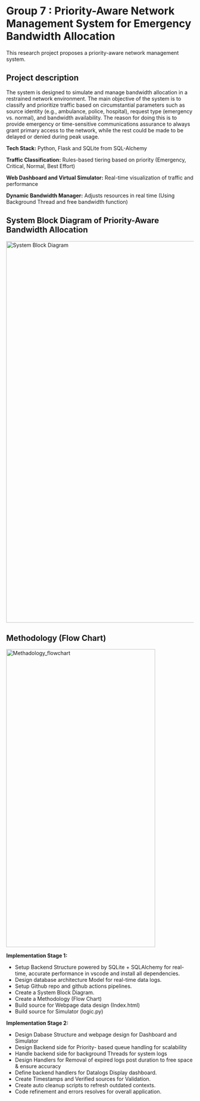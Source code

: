 # Group 7 : Priority-Aware Network Management System for Emergency Bandwidth Allocation
This research project proposes a priority-aware network management system. 

## Project description
The system is designed to simulate and manage bandwidth allocation in a restrained network environment. The main objective of the system is to classify and prioritize traffic based on circumstantial parameters such as source identity (e.g., ambulance, police, hospital), request type (emergency vs. normal), and bandwidth availability. The reason for doing this is to provide emergency or time-sensitive communications assurance to always grant primary access to the network, while the rest could be made to be delayed or denied during peak usage.

**Tech Stack:**                              Python, Flask and SQLite from SQL-Alchemy

**Traffic Classification:**                  Rules-based tiering based on priority (Emergency, Critical, Normal, Best Effort)

**Web Dashboard and Virtual Simulator:**     Real-time visualization of traffic and performance

**Dynamic Bandwidth Manager:**               Adjusts resources in real time (Using Background Thread and free bandwidth function)

## System Block Diagram of Priority-Aware Bandwidth Allocation 
<img width="1536" height="1024" alt="System Block Diagram" src="https://github.com/user-attachments/assets/012386b2-6494-4f63-b2c8-ae0007aaa71f" />

## Methodology (Flow Chart)
<img width="400" height="800" alt="Methadology_flowchart" src="https://github.com/user-attachments/assets/b9269d0e-8b44-4b0c-98e0-3498dc4a5284" />


**Implementation Stage 1:**
- Setup Backend Structure powered by SQLite + SQLAlchemy for real-time, accurate performance in vscode and install all dependencies.
- Design database architecture Model for real-time data logs.
- Setup Github repo and github actions pipelines.
- Create a System Block Diagram.
- Create a Methodology (Flow Chart)
- Build source for Webpage data design (Index.html)
- Build source for Simulator (logic.py)

**Implementation Stage 2:**
- Design Dabase Structure and webpage design for Dashboard and Simulator
- Design Backend side for Priority- based queue handling for scalability
- Handle backend side for background Threads for system logs
- Design Handlers for Removal of expired logs post duration to free space & ensure accuracy
- Define backend handlers for Datalogs Display dashboard.
- Create Timestamps and Verified sources for Validation.
- Create auto cleanup scripts to refresh outdated contexts.
- Code refinement and errors resolves for overall application.
  
